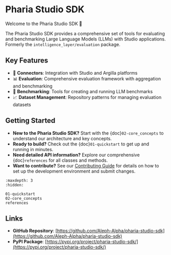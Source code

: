 # Pharia Studio SDK

Welcome to the Pharia Studio SDK 👋

The Pharia Studio SDK provides a comprehensive set of tools for evaluating and benchmarking Large Language Models (LLMs) with Studio applications. Formerly the `intelligence_layer/evaluation` package.

## Key Features

- 🔗 **Connectors**: Integration with Studio and Argilla platforms
- 📊 **Evaluation**: Comprehensive evaluation framework with aggregation and benchmarking
- 🎯 **Benchmarking**: Tools for creating and running LLM benchmarks
- 📈 **Dataset Management**: Repository patterns for managing evaluation datasets

## Getting Started

- **New to the Pharia Studio SDK?** Start with the {doc}`02-core_concepts` to understand our architecture and key concepts.
- **Ready to build?** Check out the {doc}`01-quickstart` to get up and running in minutes.
- **Need detailed API information?** Explore our comprehensive {doc}`references` for all classes and methods.
- **Want to contribute?** See our [Contributing Guide](https://github.com/Aleph-Alpha/pharia-studio-sdk/blob/main/CONTRIBUTING.md) for details on how to set up the development environment and submit changes.

```{toctree}
:maxdepth: 3
:hidden:

01-quickstart
02-core_concepts
references
```

## Links

- **GitHub Repository**: [https://github.com/Aleph-Alpha/pharia-studio-sdk](https://github.com/Aleph-Alpha/pharia-studio-sdk)
- **PyPI Package**: [https://pypi.org/project/pharia-studio-sdk/](https://pypi.org/project/pharia-studio-sdk/)
